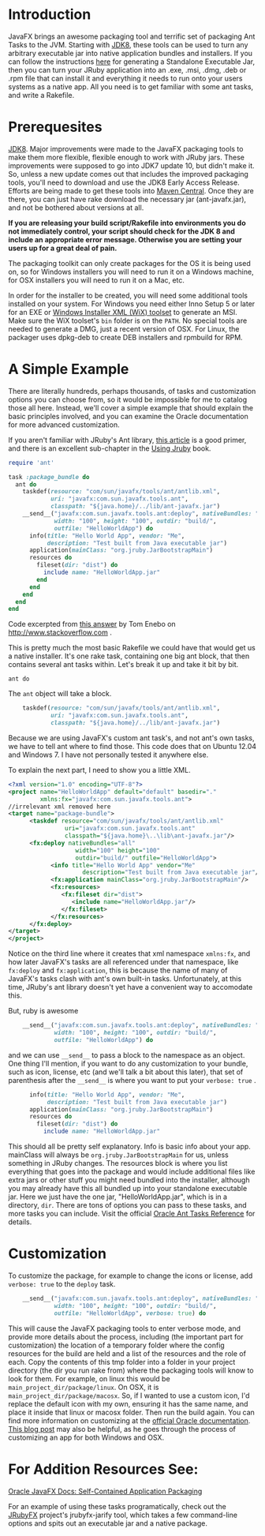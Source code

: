 # Introduction

JavaFX brings an awesome packaging tool and terrific set of packaging Ant Tasks to the JVM. Starting with [JDK8](http://jdk8.java.net/download.html), these tools can be used to turn any arbitrary executable jar into native application bundles and installers.  If you can follow the instructions [here](https://github.com/jruby/jruby/wiki/StandaloneJarsAndClasses) for generating a Standalone Executable Jar, then you can turn your JRuby application into an .exe, .msi, .dmg, .deb or .rpm file that can install it and everything it needs to run onto your users systems as a native app. All you need is to get familiar with some ant tasks, and write a Rakefile.

# Prerequesites

[JDK8](http://jdk8.java.net/download.html). Major improvements were made to the JavaFX packaging tools to make them more flexible, flexible enough to work with JRuby jars. These improvements were supposed to go into JDK7 update 10, but didn't make it. So, unless a new update comes out that includes the improved packaging tools, you'll need to download and use the JDK8 Early Access Release.  Efforts are being made to get these tools into [Maven Central](http://search.maven.org/). Once they are there, you can just have rake download the necessary jar (ant-javafx.jar), and not be bothered about versions at all.

**If you are releasing your build script/Rakefile into environments you do not immediately control, your script should check for the JDK 8 and include an appropriate error message. Otherwise you are setting your users up for a great deal of pain.**

The packaging toolkit can only create packages for the OS it is being used on, so for Windows installers you will need to run it on a Windows machine, for OSX installers you will need to run it on a Mac, etc.

In order for the installer to be created, you will need some additional tools installed on your system. For Windows you need either Inno Setup 5 or later for an EXE or [Windows Installer XML (WiX) toolset](http://wix.sourceforge.net/) to generate an MSI. Make sure the WiX toolset's `bin` folder is on the `PATH`.  No special tools are needed to generate a DMG, just a recent version of OSX. For Linux, the packager uses dpkg-deb to create DEB installers and rpmbuild for RPM.

# A Simple Example

There are literally hundreds, perhaps thousands, of tasks and customization options you can choose from, so it would be impossible for me to catalog those all here. Instead, we'll cover a simple example that should explain the basic principles involved, and you can examine the Oracle documentation for more advanced customization.

If you aren't familiar with JRuby's Ant library, [this article](http://blog.engineyard.com/2010/rake-and-ant-together-a-pick-it-n-stick-it-approach) is a good primer, and there is an excellent sub-chapter in the [Using Jruby](http://pragprog.com/book/jruby/using-jruby) book.

```ruby
require 'ant'

task :package_bundle do
  ant do
    taskdef(resource: "com/sun/javafx/tools/ant/antlib.xml",
            uri: "javafx:com.sun.javafx.tools.ant",
            classpath: "${java.home}/../lib/ant-javafx.jar")
    __send__("javafx:com.sun.javafx.tools.ant:deploy", nativeBundles: "all",
             width: "100", height: "100", outdir: "build/",
             outfile: "HelloWorldApp") do
      info(title: "Hello World App", vendor: "Me",
           description: "Test built from Java executable jar")
      application(mainClass: "org.jruby.JarBootstrapMain")
      resources do
        fileset(dir: "dist") do
          include name: "HelloWorldApp.jar"
        end
      end
    end
  end
end
```
Code excerpted from [this answer](http://stackoverflow.com/a/14383886/1200100) by Tom Enebo on http://www.stackoverflow.com .

This is pretty much the most basic Rakefile we could have that would get us a native installer. It's one rake task, containing one big ant block, that then contains several ant tasks within. Let's break it up and take it bit by bit.

`ant do`

The `ant` object will take a block.

```ruby
    taskdef(resource: "com/sun/javafx/tools/ant/antlib.xml",
            uri: "javafx:com.sun.javafx.tools.ant",
            classpath: "${java.home}/../lib/ant-javafx.jar")
```

Because we are using JavaFX's custom ant task's, and not ant's own tasks, we have to tell ant where to find those. This code does that on Ubuntu 12.04 and Windows 7. I have not personally tested it anywhere else.

To explain the next part, I need to show you a little XML.

```xml
<?xml version="1.0" encoding="UTF-8"?>
<project name="HelloWorldApp" default="default" basedir="."
         xmlns:fx="javafx:com.sun.javafx.tools.ant">
//irrelevant xml removed here
<target name="package-bundle">
      <taskdef resource="com/sun/javafx/tools/ant/antlib.xml"
                uri="javafx:com.sun.javafx.tools.ant"
                classpath="${java.home}\..\lib\ant-javafx.jar"/>
      <fx:deploy nativeBundles="all"
                   width="100" height="100"
                   outdir="build/" outfile="HelloWorldApp">
            <info title="Hello World App" vendor="Me"
                     description="Test built from Java executable jar"/>
            <fx:application mainClass="org.jruby.JarBootstrapMain"/>
            <fx:resources>
               <fx:fileset dir="dist">
                  <include name="HelloWorldApp.jar"/>
               </fx:fileset>
            </fx:resources>
      </fx:deploy>
</target>
</project>
```
Notice on the third line where it creates that xml namespace `xmlns:fx`, and how later JavaFX's tasks are all referenced under that namespace, like `fx:deploy` and `fx:application`, this is because the name of many of JavaFX's tasks clash with ant's own built-in tasks. Unfortunately, at this time, JRuby's ant library doesn't yet have a convenient way to accomodate this.

But, ruby is awesome

```ruby
    __send__("javafx:com.sun.javafx.tools.ant:deploy", nativeBundles: "all",
             width: "100", height: "100", outdir: "build/",
             outfile: "HelloWorldApp") do
```

and we can use `__send__` to pass a block to the namespace as an object. One thing I'll mention, if you want to do any customization to your bundle, such as icon, license, etc (and we'll talk a bit about this later), that set of parenthesis after the `__send__` is where you want to put your `verbose: true` .

```ruby
      info(title: "Hello World App", vendor: "Me",
           description: "Test built from Java executable jar")
      application(mainClass: "org.jruby.JarBootstrapMain")
      resources do
        fileset(dir: "dist") do
          include name: "HelloWorldApp.jar"
```
This should all be pretty self explanatory. Info is basic info about your app. mainClass will always be `org.jruby.JarBootstrapMain` for us, unless something in JRuby changes. The resources block is where you list everything that goes into the package and would include additional files like extra jars or other stuff you might need bundled into the installer, although you may already have this all bundled up into your standalone executable jar. Here we just have the one jar, "HelloWorldApp.jar", which is in a directory, `dir`.  There are tons of options you can pass to these tasks, and more tasks you can include. Visit the official [Oracle Ant Tasks Reference](http://docs.oracle.com/javafx/2/deployment/javafx_ant_task_reference.htm) for details.

# Customization

To customize the package, for example to change the icons or license, add `verbose: true` to the `deploy` task.

```ruby
    __send__("javafx:com.sun.javafx.tools.ant:deploy", nativeBundles: "all",
             width: "100", height: "100", outdir: "build/",
             outfile: "HelloWorldApp", verbose: true) do
```

This will cause the JavaFX packaging tools to enter verbose mode, and provide more details about the process, including (the important part for customization) the location of a temporary folder where the config resources for the build are held and a list of the resources and the role of each. Copy the contents of this tmp folder into a folder in your project directory (the dir you run rake from) where the packaging tools will know to look for them. For example, on linux this would be `main_project_dir/package/linux`. On OSX, it is `main_project_dir/package/macosx`. So, if I wanted to use a custom icon, I'd replace the default icon with my own, ensuring it has the same name, and place it inside that linux or macosx folder.  Then run the build again. You can find more information on customizing at the [official Oracle documentation](http://docs.oracle.com/javafx/2/deployment/self-contained-packaging.htm#BCGICFDB).  [This blog post](http://ed4becky.net/homepage/javafx-from-the-trenches-part-1-native-packaging/4/) may also be helpful, as he goes through the process of customizing an app for both Windows and OSX.

# For Addition Resources See:

[Oracle JavaFX Docs: Self-Contained Application Packaging](http://docs.oracle.com/javafx/2/deployment/self-contained-packaging.htm)

For an example of using these tasks programatically, check out the [JRubyFX](https://github.com/nahi/jrubyfx) project's jrubyfx-jarify tool, which takes a few command-line options and spits out an executable jar and a native package.
